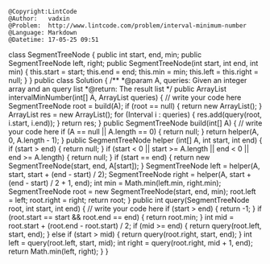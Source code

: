 ```
@Copyright:LintCode
@Author:   vadxin
@Problem:  http://www.lintcode.com/problem/interval-minimum-number
@Language: Markdown
@Datetime: 17-05-25 09:51
```

class SegmentTreeNode {
    public int start, end, min;
    public SegmentTreeNode left, right;
    public SegmentTreeNode(int start, int end, int min) {
        this.start = start;
        this.end = end;
        this.min = min;
        this.left = this.right = null;
    }
}
public class Solution {
    /**
     *@param A, queries: Given an integer array and an query list
     *@return: The result list
     */
    public ArrayList<Integer> intervalMinNumber(int[] A, 
                                                ArrayList<Interval> queries) {
        // write your code here
        SegmentTreeNode root = build(A);
        if (root == null) {
            return new ArrayList<Integer>();
        }
        ArrayList<Integer> res = new ArrayList<Integer>();
        for (Interval i : queries) {
            res.add(query(root, i.start, i.end));
        }
        return res;
    }
     public SegmentTreeNode build(int[] A) {
        // write your code here
        if (A == null || A.length == 0) {
            return null;
        }
        return helper(A, 0, A.length - 1);
    }
    public SegmentTreeNode helper (int[] A, int start, int end) {
        if (start > end) {
            return null;
        }
        if (start < 0 || start >= A.length || end < 0 || end >= A.length) {
            return null;
        }
        if (start == end) {
            return new SegmentTreeNode(start, end, A[start]);
        }
        SegmentTreeNode left = helper(A, start, start + (end - start) / 2);
        SegmentTreeNode right = helper(A, start + (end - start) / 2 + 1, end);
        int min = Math.min(left.min, right.min);
        SegmentTreeNode root = new SegmentTreeNode(start, end, min);
        root.left = left;
        root.right = right;
        return root;
    }
    public int query(SegmentTreeNode root, int start, int end) {
        // write your code here
        if (start > end) {
            return -1;
        }
        if (root.start == start && root.end == end) {
            return root.min;
        }
        int mid = root.start + (root.end - root.start) / 2;
        if (mid >= end) {
            return query(root.left, start, end);
        } else if (start > mid) {
            return query(root.right, start, end);
        }
        int left = query(root.left, start, mid);
        int right = query(root.right, mid + 1, end);
        return Math.min(left, right);
    }
}